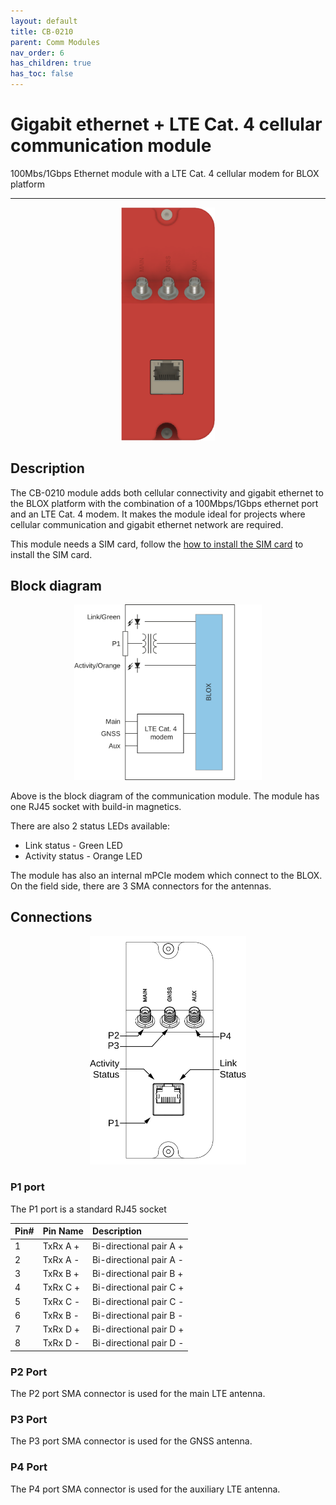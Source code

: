 ```yaml
---
layout: default
title: CB-0210
parent: Comm Modules
nav_order: 6
has_children: true
has_toc: false
---
```


# Gigabit ethernet + LTE Cat. 4 cellular communication module

100Mbs/1Gbps Ethernet module with a LTE Cat. 4 cellular modem for BLOX platform

---

<p align="center">
<img src="/assets/images/pages/communication-modules/CB-0210/CB-0210%20Render.png" width="150">
</p>

## Description

The CB-0210 module adds both cellular connectivity and gigabit ethernet to the BLOX platform with the combination of a 100Mbps/1Gbps ethernet port and an LTE Cat. 4 modem. It makes the module ideal for projects where cellular communication and gigabit ethernet network are required. 

This module needs a SIM card, follow the [how to install the SIM card](/pages/how-to/how-to-1.html) to install the SIM card.

## Block diagram

<p align="center">
<img src="/assets/images/pages/communication-modules/CB-0210/CB-0210%20Blockdiagram.svg" width="300">
</p>

Above is the block diagram of the communication module.
The module has one RJ45 socket with build-in magnetics.

There are also 2 status LEDs available:
* Link status - Green LED
* Activity status - Orange LED

The module has also an internal mPCIe modem which connect to the BLOX. On the field side, there are 3 SMA connectors for the antennas.


## Connections

<p align="center">
<img src="/assets/images/pages/communication-modules/CB-0210/CB-0210%20Connections.svg" width="250">
</p>

### P1 port

The P1 port is a standard RJ45 socket


| Pin# | Pin Name  | Description               |
|:-----|:----------|:--------------------------|
| 1    | TxRx A +  | Bi-directional pair A +   |
| 2    | TxRx A -  | Bi-directional pair A -   |
| 3    | TxRx B +  | Bi-directional pair B +   |
| 4    | TxRx C +  | Bi-directional pair C +   |
| 5    | TxRx C -  | Bi-directional pair C -   |
| 6    | TxRx B -  | Bi-directional pair B -   |
| 7    | TxRx D +  | Bi-directional pair D +   |
| 8    | TxRx D -  | Bi-directional pair D -   |

### P2 Port

The P2 port SMA connector is used for the main LTE antenna.

### P3 Port

The P3 port SMA connector is used for the GNSS antenna.

### P4 Port

The P4 port SMA connector is used for the auxiliary LTE antenna.